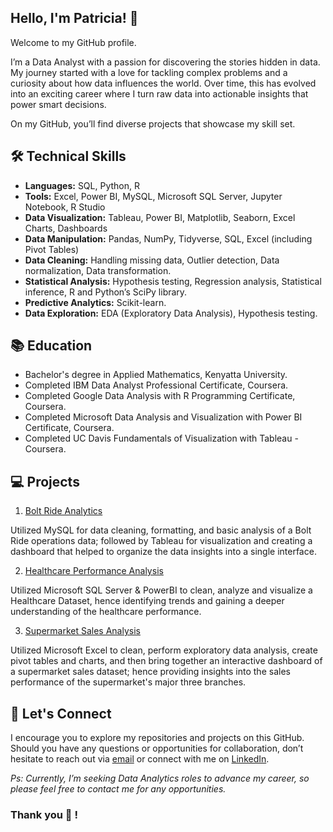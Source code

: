 ## Hello, I'm Patricia! 👋
Welcome to my GitHub profile.

I’m a Data Analyst with a passion for discovering the stories hidden in data.
My journey started with a love for tackling complex problems and a curiosity about how data influences the world.
Over time, this has evolved into an exciting career where I turn raw data into actionable insights that power smart decisions.

On my GitHub, you’ll find diverse projects that showcase my skill set.

## 🛠️ Technical Skills
- **Languages:** SQL, Python, R
- **Tools:** Excel, Power BI, MySQL, Microsoft SQL Server, Jupyter Notebook, R Studio
- **Data Visualization:** Tableau, Power BI, Matplotlib, Seaborn, Excel Charts, Dashboards
- **Data Manipulation:** Pandas, NumPy, Tidyverse, SQL, Excel (including Pivot Tables)
- **Data Cleaning:** Handling missing data, Outlier detection, Data normalization, Data transformation.
- **Statistical Analysis:** Hypothesis testing, Regression analysis, Statistical inference, R and Python’s SciPy library.
- **Predictive Analytics:** Scikit-learn.
- **Data Exploration:** EDA (Exploratory Data Analysis), Hypothesis testing.

## 📚 Education
- Bachelor's degree in Applied Mathematics, Kenyatta University.
- Completed IBM Data Analyst Professional Certificate, Coursera.
- Completed Google Data Analysis with R Programming Certificate, Coursera.
- Completed Microsoft Data Analysis and Visualization with Power BI Certificate, Coursera.
- Completed UC Davis Fundamentals of Visualization with Tableau - Coursera.

## 💻 Projects
1. [Bolt Ride Analytics](https://github.com/patriciavalentine/BOLT-RIDE-ANALYTICS)

Utilized MySQL for data cleaning, formatting, and basic analysis of a Bolt Ride operations data; followed by Tableau for visualization and creating a dashboard that helped to organize the data insights into a single interface.

2. [Healthcare Performance Analysis](https://github.com/patriciavalentine/HEALTHCARE-PERFORMANCE-ANALYSIS)

Utilized Microsoft SQL Server & PowerBI to clean, analyze and visualize a Healthcare Dataset, hence identifying trends and gaining a deeper understanding of the healthcare performance.

3. [Supermarket Sales Analysis](https://github.com/patriciavalentine/SUPERMARKET-SALES-ANALYSIS)

Utilized Microsoft Excel to clean, perform exploratory data analysis, create pivot tables and charts, and then bring together an interactive dashboard of a supermarket sales dataset; hence providing insights into the sales performance of the supermarket's major three branches.



## 📧 Let's Connect
I encourage you to explore my repositories and projects on this GitHub.
Should you have any questions or opportunities for collaboration, don’t hesitate to reach out via [email](patriciavalentinedanga@gmail.com) or connect with me on [LinkedIn](https://LinkedIn.com/in/patricia-valentine-danga/).


*Ps: Currently, I’m seeking Data Analytics roles to advance my career, so please feel free to contact me for any opportunities.*


### Thank you 🥰 !

<!---
patriciavalentine/patriciavalentine is a ✨ special ✨ repository because its `README.md` (this file) appears on your GitHub profile.
You can click the Preview link to take a look at your changes.
--->

